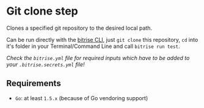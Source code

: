 # Git clone step

Clones a specified git repository to the desired local path.

Can be run directly with the [bitrise CLI](https://github.com/bitrise-io/bitrise),
just `git clone` this repository, `cd` into it's folder in your Terminal/Command Line
and call `bitrise run test`.

*Check the `bitrise.yml` file for required inputs which have to be
added to your `.bitrise.secrets.yml` file!*


## Requirements

* `Go`: at least `1.5.x` (because of Go vendoring support)
